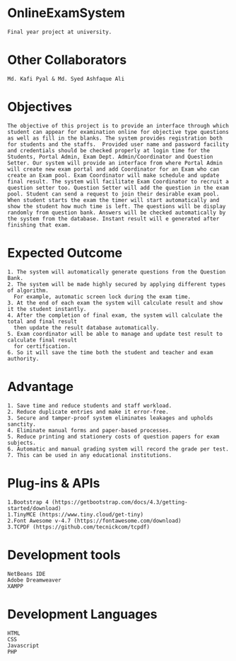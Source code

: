 # OnlineExamSystem
    Final year project at university.
    
# Other Collaborators
    Md. Kafi Pyal & Md. Syed Ashfaque Ali
    
# Objectives
    The objective of this project is to provide an interface through which student can appear for examination online for objective type questions as well as fill in the blanks. The system provides registration both for students and the staffs.  Provided user name and password facility and credentials should be checked properly at login time for the Students, Portal Admin, Exam Dept. Admin/Coordinator and Question Setter. Our system will provide an interface from where Portal Admin will create new exam portal and add Coordinator for an Exam who can create an Exam pool. Exam Coordinator will make schedule and update final result. The system will facilitate Exam Coordinator to recruit a question setter too. Question Setter will add the question in the exam pool. Student can send a request to join their desirable exam pool. When student starts the exam the timer will start automatically and show the student how much time is left. The questions will be display randomly from question bank. Answers will be checked automatically by the system from the database. Instant result will e generated after finishing that exam.
    
# Expected Outcome
    1. The system will automatically generate questions from the Question Bank.
    2. The system will be made highly secured by applying different types of algorithm.
      For example, automatic screen lock during the exam time.
    3. At the end of each exam the system will calculate result and show it the student instantly.
    4. After the completion of final exam, the system will calculate the total and final result
      then update the result database automatically.
    5. Exam coordinator will be able to manage and update test result to calculate final result
      for certification.
    6. So it will save the time both the student and teacher and exam authority.

# Advantage
    1. Save time and reduce students and staff workload.
    2. Reduce duplicate entries and make it error-free.
    3. Secure and tamper-proof system eliminates leakages and upholds sanctity.
    4. Eliminate manual forms and paper-based processes.
    5. Reduce printing and stationery costs of question papers for exam subjects.
    6. Automatic and manual grading system will record the grade per test.
    7. This can be used in any educational institutions.

# Plug-ins & APIs
    1.Bootstrap 4 (https://getbootstrap.com/docs/4.3/getting-started/download)
    1.TinyMCE (https://www.tiny.cloud/get-tiny)
    2.Font Awesome v-4.7 (https://fontawesome.com/download)
    3.TCPDF (https://github.com/tecnickcom/tcpdf)
    
# Development tools
    NetBeans IDE
    Adobe Dreamweaver
    XAMPP
    
# Development Languages
    HTML
    CSS
    Javascript
    PHP
    
